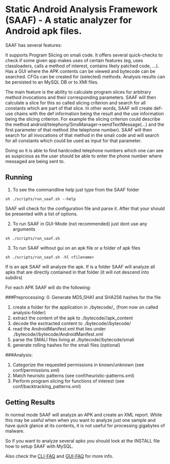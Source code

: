 # Static Android Analysis Framework (SAAF) - A static analyzer for Android apk files.

SAAF has several features:

It supports Program Slicing on smali code.
It offers several quick-checks to check if some given app makes uses of certain features (eg, uses classloaders, calls a method of interest, contains likely patched code, ...).
Has a GUI where the APK contents can be viewed and bytecode can be searched.
CFGs can be created for (selected) methods.
Analysis results can be persisted to an MySQL DB or to XMl files.

The main feature is the ability to calculate program slices for arbitrary method invocations and their corresponding parameters. 
SAAF will then calculate a slice for this so called slicing criterion and search for all constants which are part of that slice. 
In other words, SAAF will create def-use chains with the def information being the result and the use information being the slicing criterion.
For example the slicing criterion could describe the method android/telephony/SmsManager->sendTextMessage(...) and the first parameter 
of that method (the telephone number). SAAF will then search for all invocations of that method in the smali code and will search for all constants 
which could be used as input for that parameter. 

Doing so it is able to find hardcoded telephone numbers which one can see as suspicious as the user should be able to enter the phone number where 
messaged are being sent to.

## Running ##

1. To see the commandline help just type from the SAAF folder
```
sh ./scripts/run_saaf.sh --help
```
SAAF will check for the configuration file and parse it. After that your should be presented with a list of options.


2. To run SAAF in GUI-Mode (not recommended) just dont use any arguments
```
sh ./scripts/run_saaf.sh 
```
3. To run SAAF without gui on an apk file or a folder of apk files
```
sh ./scripts/run_saaf.sh -hl <filename>
```
If <filename> is an apk SAAF will analyze the apk.
If <filename> is a folder SAAF will analyze all apks that are directly contained in that folder (it will not descend into subdirs)

For each APK SAAF will do the following:

###Preprocessing:
0. Generate MD5,SHA1 and SHA256 hashes for the file
1. create a folder for the application in ./bytecode/<nameofapk>_<hashofapk> (from now on called analysis-folder)
2. extract the content of the apk to ./bytecode/<analysis-folder>/apk_content
3. decode the exctracted content to ./bytecode/<analysis-folder>/bytecode/
4. read the AndroidManifest.xml that lies under ./bytecode/<analysis-folder>/bytecode/AndroidManifest.xml
5. parse the SMALI files living at ./bytecode/<analysis-folder>/bytecode/smali
6. generate rolling hashes for the smali files (optional)

###Analysis:
1. Categorize the requested permissions in known/unknown (see conf/permissions.xml)
2. Match heurisitc patterns (see conf/heuristic-patterns.xml)
3. Perform program slicing for functions of interest (see conf/backtracking_patterns.xml)

## Getting Results ##
In normal mode SAAF will analyze an APK and create an XML report.
While this may be useful when when you want to analyze just one sample and have quick glance at its contents,
it is not useful for processing gigabytes of malware.

So if you want to analyze several apks you should look at the INSTALL file how to setup SAAF with MySQL.

Also check the [CLI-FAQ](doc/FAQ-CLI.txt) and [GUI-FAQ](doc/FAQ-GUI.txt) for more info.



